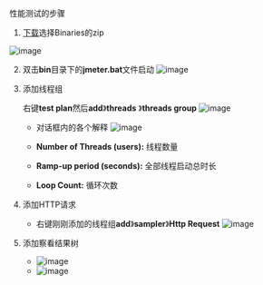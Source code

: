 性能测试的步骤

1. [下载](http://jmeter.apache.org/download_jmeter.cgi)选择Binaries的zip


![image](https://github.com/user-attachments/assets/2393236f-7b39-4310-8b7c-cad004f24444)

2. 双击**bin**目录下的**jmeter.bat**文件启动
 ![image](https://github.com/user-attachments/assets/5cdd972b-6ce8-45fe-87fe-84c54e8f2b26)

3. 添加线程组

   右键**test plan**然后**add**》**threads** 》**threads group**
    ![image](https://github.com/user-attachments/assets/c5ab69e0-4e51-48a7-bc3a-4aaeb67b94e0)

   * 对话框内的各个解释
     ![image](https://github.com/user-attachments/assets/81f9ef30-c417-4da6-9282-dcf132eb1fa6)

   * **Number of Threads (users):** 线程数量
   * **Ramp-up period (seconds):** 全部线程启动总时长
   * **Loop Count:** 循环次数

4. 添加HTTP请求
   * 右键刚刚添加的线程组**add**》**sampler**》**Http Request**
   ![image](https://github.com/user-attachments/assets/00e02d30-3a96-47b7-8eac-484a8aa8b8f5)
5. 添加察看结果树
   * ![image](https://github.com/user-attachments/assets/c89d72f6-6ae0-4a67-a67d-b4f35096e239)
   * ![image](https://github.com/user-attachments/assets/434ad928-32c6-430d-a016-1816fe2921ad)


   

